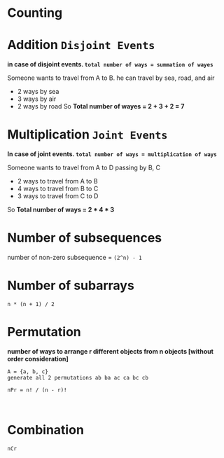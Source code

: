 # Counting

# Addition `Disjoint Events`
**in case of disjoint events. `total number of ways = summation of wayes`**

Someone wants to travel from A to B. he can travel by sea, road, and air
- 2 ways by sea
- 3 ways by air
- 2 ways by road
So **Total number of wayes = 2 + 3 + 2 = 7** 


# Multiplication `Joint Events`
**In case of joint events. `total number of ways = multiplication of ways`**

Someone wants to travel from A to D passing by B, C
- 2 ways to travel from A to B
- 4 ways to travel from B to C
- 3 ways to travel from C to D

So **Total number of ways = 2 * 4 * 3**

# Number of subsequences
number of non-zero subsequence = `(2^n) - 1`

# Number of subarrays
`n * (n + 1) / 2`

# Permutation
**number of ways to arrange r different objects from n objects [without order consideration]**
```
A = {a, b, c}
generate all 2 permutations ab ba ac ca bc cb
```

```
nPr = n! / (n - r)!
```
```cpp

```

```cpp

```

# Combination
```
nCr
```

```cpp

```

```cpp

```
